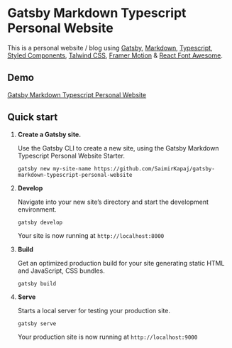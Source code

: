 # Gatsby Markdown Typescript Personal Website

This is a personal website / blog using [Gatsby](https://www.gatsbyjs.org/), [Markdown](https://www.markdownguide.org/), [Typescript](https://www.typescriptlang.org/), [Styled Components](https://styled-components.com/), [Talwind CSS](https://tailwindcss.com/), [Framer Motion](https://www.framer.com/motion/) & [React Font Awesome](https://github.com/FortAwesome/react-fontawesome/).

## Demo

[Gatsby Markdown Typescript Personal Website](https://gatsby-markdown-typescript-personal-website.netlify.app/)

## Quick start

1.  **Create a Gatsby site.**

    Use the Gatsby CLI to create a new site, using the Gatsby Markdown Typescript Personal Website Starter.

    ```shell
    gatsby new my-site-name https://github.com/SaimirKapaj/gatsby-markdown-typescript-personal-website
    ```

2.  **Develop**

    Navigate into your new site’s directory and start the development environment.

    ```shell
    gatsby develop
    ```

    Your site is now running at `http://localhost:8000`

3.  **Build**

    Get an optimized production build for your site generating static HTML and JavaScript, CSS bundles.

    ```shell
    gatsby build
    ```

4.  **Serve**

    Starts a local server for testing your production site.

    ```shell
    gatsby serve
    ```

    Your production site is now running at `http://localhost:9000`
